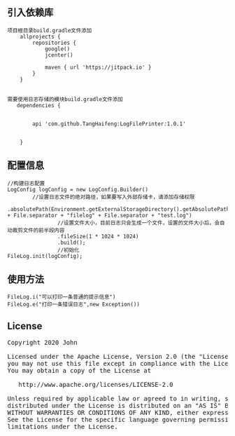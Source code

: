 
## 引入依赖库  


	项目根目录build.gradle文件添加
        allprojects {
            repositories {
                google()
                jcenter()
            
                maven { url 'https://jitpack.io' }
            }
        }
         
    
    需要使用日志存储的模块build.gradle文件添加
       dependencies {
           
        
            api 'com.github.TangHaifeng:LogFilePrinter:1.0.1'
        
          
        }


## 配置信息


```
//构建日志配置
LogConfig logConfig = new LogConfig.Builder()
		//设置日志文件的绝对路径，如果要写入外部存储卡，请添加存储权限
                .absolutePath(Environment.getExternalStorageDirectory().getAbsolutePath() + File.separator + "filelog" + File.separator + "test.log")
                //设置文件大小，目前日志只会生成一个文件，设置的文件大小后，会自动裁剪文件的前半段内容
                .fileSize(1 * 1024 * 1024)
                .build();
                //初始化
FileLog.init(logConfig);
```


## 使用方法

```			
FileLog.i("可以打印一条普通的提示信息")
FileLog.e("打印一条错误日志",new Exception())
```
## License

<pre>
Copyright 2020 John

Licensed under the Apache License, Version 2.0 (the "License");
you may not use this file except in compliance with the License.
You may obtain a copy of the License at

   http://www.apache.org/licenses/LICENSE-2.0

Unless required by applicable law or agreed to in writing, software
distributed under the License is distributed on an "AS IS" BASIS,
WITHOUT WARRANTIES OR CONDITIONS OF ANY KIND, either express or implied.
See the License for the specific language governing permissions and
limitations under the License.
</pre>









